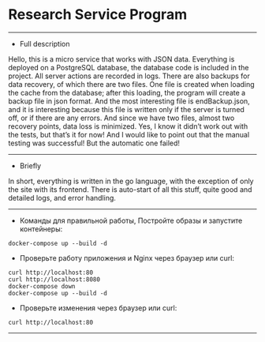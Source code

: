 # Research Service Program

---

- Full description

Hello, this is a micro service that works with JSON data. Everything is deployed on a PostgreSQL database, the database code is included in the project. All server actions are recorded in logs. There are also backups for data recovery, of which there are two files. One file is created when loading the cache from the database; after this loading, the program will create a backup file in json format. And the most interesting file is endBackup.json, and it is interesting because this file is written only if the server is turned off, or if there are any errors. And since we have two files, almost two recovery points, data loss is minimized. Yes, I know it didn’t work out with the tests, but that’s it for now! And I would like to point out that the manual testing was successful! But the automatic one failed!

---

- Briefly

In short, everything is written in the go language, with the exception of only the site with its frontend. There is auto-start of all this stuff, quite good and detailed logs, and error handling.

---

- Команды для правильной работы,
Постройте образы и запустите контейнеры:
```shell
docker-compose up --build -d
```

- Проверьте работу приложения и Nginx через браузер или curl:
```shell
curl http://localhost:80
curl http://localhost:8080
docker-compose down
docker-compose up --build -d
```

- Проверьте изменения через браузер или curl:
```shell
curl http://localhost:80
```

---
